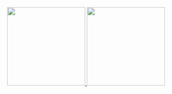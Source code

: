 <div align="center">
  <a href="https://github.com/Kzuy1">
  <img height="180em" src="https://github-readme-stats.vercel.app/api?username=Kzuy1&show_icons=true&theme=dracula&include_all_commits=true&count_private=true"/>
  <img height="180em" src="https://github-readme-stats.vercel.app/api/top-langs/?username=Kzuy1&layout=compact&langs_count=7&theme=dracula"/>
</div>

